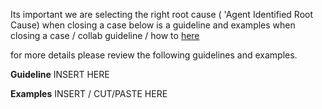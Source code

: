 Its important we are selecting the right root cause ( 'Agent Identified Root Cause)  when closing a case below is a guideline and examples when closing a case / collab guideline / how to [here](/Big-Data/Suppor-Engineer-Best-Practices/Case-Management/How-to-Close-a-Case-or-Collab)

for more details please review the following guidelines and examples.

**Guideline**
INSERT HERE

**Examples**
INSERT / CUT/PASTE HERE 
